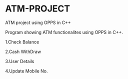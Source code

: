 # ATM-PROJECT
ATM project using OPPS in C++

Program showing ATM functionalites using OPPS in C++.

1.Check Balance

2.Cash WithDraw

3.User Details

4.Update Mobile No.
